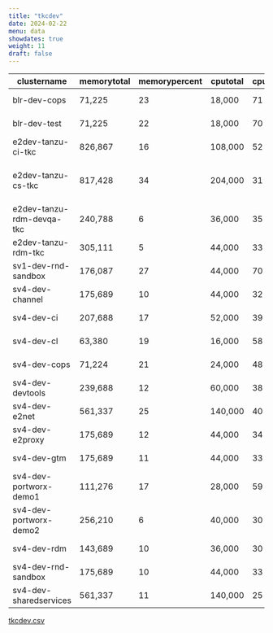 ```yaml
---
title: "tkcdev"
date: 2024-02-22
menu: data
showdates: true
weight: 11
draft: false
---
```

<!--more-->
| clustername               | memorytotal | memorypercent | cputotal | cpupercent | nodecount | health  | message                     |
| ------------------------- | ----------- | ------------- | -------- | ---------- | --------- | ------- | --------------------------- |
| blr-dev-cops              |      71,225 |            23 |   18,000 |         71 |         6 | HEALTHY | Cluster is healthy          |
| blr-dev-test              |      71,225 |            22 |   18,000 |         70 |         6 | HEALTHY | Cluster is healthy          |
| e2dev-tanzu-ci-tkc        |     826,867 |            16 |  108,000 |         52 |         9 | HEALTHY | Cluster is healthy          |
| e2dev-tanzu-cs-tkc        |     817,428 |            34 |  204,000 |         31 |        27 | WARNING | 1 node is in WARNING state. |
| e2dev-tanzu-rdm-devqa-tkc |     240,788 |             6 |   36,000 |         35 |         6 | HEALTHY | Cluster is healthy          |
| e2dev-tanzu-rdm-tkc       |     305,111 |             5 |   44,000 |         33 |         7 | HEALTHY | Cluster is healthy          |
| sv1-dev-rnd-sandbox       |     176,087 |            27 |   44,000 |         70 |         7 | HEALTHY | Cluster is healthy          |
| sv4-dev-channel           |     175,689 |            10 |   44,000 |         32 |         7 | HEALTHY | Cluster is healthy          |
| sv4-dev-ci                |     207,688 |            17 |   52,000 |         39 |         8 | HEALTHY | Cluster is healthy          |
| sv4-dev-cl                |      63,380 |            19 |   16,000 |         58 |         5 | HEALTHY | Cluster is healthy          |
| sv4-dev-cops              |      71,224 |            21 |   24,000 |         48 |         6 | HEALTHY | Cluster is healthy          |
| sv4-dev-devtools          |     239,688 |            12 |   60,000 |         38 |         9 | HEALTHY | Cluster is healthy          |
| sv4-dev-e2net             |     561,337 |            25 |  140,000 |         40 |        11 | HEALTHY | Cluster is healthy          |
| sv4-dev-e2proxy           |     175,689 |            12 |   44,000 |         34 |         7 | HEALTHY | Cluster is healthy          |
| sv4-dev-gtm               |     175,689 |            11 |   44,000 |         33 |         7 | HEALTHY | Cluster is healthy          |
| sv4-dev-portworx-demo1    |     111,276 |            17 |   28,000 |         59 |         7 | HEALTHY | Cluster is healthy          |
| sv4-dev-portworx-demo2    |     256,210 |             6 |   40,000 |         30 |         7 | HEALTHY | Cluster is healthy          |
| sv4-dev-rdm               |     143,689 |            10 |   36,000 |         30 |         6 | HEALTHY | Cluster is healthy          |
| sv4-dev-rnd-sandbox       |     175,689 |            10 |   44,000 |         33 |         7 | HEALTHY | Cluster is healthy          |
| sv4-dev-sharedservices    |     561,337 |            11 |  140,000 |         25 |        11 | HEALTHY | Cluster is healthy          |
[tkcdev.csv](/csv/%{LIST}.csv)
